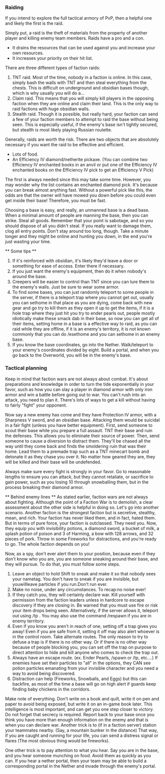 ### Raiding
If you intend to explore the full tactical armory of PvP, then a helpful one and likely the first is the raid.

Simply put, a raid is the theft of materials from the property of another player and killing enemy team members. Raids have a pro and a con.

- It drains the resources that can be used against you and increase your own resources.
- It increases your priority on their hit list.

There are three different types of faction raids:

1. TNT raid. Most of the time, nobody in a faction is online. In this case, simply bash the walls with TNT and then steal everything from the chests. This is difficult on underground and obsidian bases though, which is why usually you will do a…
2. Claim raid. This means that you will simply kill players in the opposing faction when they are online and claim their land. This is the only way to raid factions with huge obsidian walls.
3. Stealth raid. Though it is possible, but really hard, your faction can send a few of your faction members to attempt to raid the base without being seen. This is especially useful, if the enemy's base isn't tightly secured, but stealth is most likely playing Russian roulette.

Generally, raids are worth the risk. There are two objects that are absolutely necessary if you want the raid to be effective and efficient.

- Lots of food.
- An Efficiency IV diamond/netherite pickaxe. (You can combine two Efficiency IV enchanted books in an anvil or put one of the Efficiency IV enchanted books on the Efficiency IV pick to get an Efficiency V Pick)

The first is always needed since this may take some time. However, you may wonder why the list contains an enchanted diamond pick. It's because you can break almost anything fast. Without a powerful pick like this, the odds are that the owner will have mowed you down before you could even get inside their base! Therefore, you must be fast.

Choosing a base is easy, and really, an unmanned base is a dead base. When a minimal amount of people are manning the base, then you can strike. Steal all goods. Remember that your point is sabotage, and so you should dispose of all you didn't steal. If you really want to damage them, clog all entry points. Don't stay around too long, though. Take a minute longer and they might be online and hunting you down, in the end you're just wasting your time.

** Some tips **
1. If it's reinforced with obsidian,  it's likely they'd leave a door or something for ease of access. Enter there if necessary.
2. If you just want the enemy's equipment, then do it when nobody's around the base.
3. Creepers will be easier to control than TNT since you can lure them to the enemy's walls. Just be sure to wear some armor.
4. To find some bases, you can just randomly teleport to some people in the server, if there is a teleport trap where you cannot get out, usually you can sethome in that place as you are dying, come back with new gear and go try to kill them as they open it up to get the items, if it is a hole trap where they just hit you try to ender pearls out, people mostly idiotically make these smack dab in their base, so now you can get all of their items, setting home in a base is a effective way to raid, as you can raid while they are offline, if it is an enemy's territory, it is not known commonly that you can do /esethome and you can sethome in an enemy base.
5. If you know the base coordinates, go into the Nether. Walk/teleport to your enemy's coordinates divided by eight. Build a portal, and when you go back to the Overworld, you will be in the enemy's base.

### Tactical planning
Keep in mind that faction wars are not always about combat. It's about preparations and knowledge in order to turn the tide exponentially in your favor, such as how you can slay a player in diamond armor with only iron armor and win a battle before going out to war. You can't rush into an attack, you need to plan it. There's lots of ways to get a kill without having to fairly "fight" your opponent.

Now say a new enemy has come and they have Protection IV armor, with a Sharpness V sword, and an obsidian base. Attacking them would be suicidal in a fair fight (unless you have better equipment). First, send someone to scout their base while you prepare a full assault. TNT their base and ruin the defenses. This allows you to eliminate their source of power. Then, send someone to cause a diversion to distract them. They'll be chased all the way until they come back and finds the smoldering ruin that was their home. Lead them to a premade trap such as a TNT minecart bomb and detonate it as they chase you over it. No matter how geared they are, they will be killed and their base will be undefended.

Always make sure every fight is strongly in your favor. Go to reasonable lengths to ensure you can attack, but they cannot retaliate, or sacrifice to gain power, such as you losing 10 through snowballing them, but in the process breaking their diamond armor.

** Behind enemy lines **
As stated earlier, faction wars are not always about fighting. Although the point of a Faction War is to demolish, a clear assessment about the other side is helpful in doing so. Let's go into another scenario. Another faction is the strongest faction but is secretive, stealthy, mean, and rich. Your faction has never liked them, and in fact, hated them. But in terms of pure force, your faction is outclassed. They need you. Now, they equip you with invisibility potions, a diamond sword, a bucket of milk, a splash potion of poison and 3 of Harming, a bow with 128 arrows, and 32 pieces of pork. Throw in some Fireworks for distractions, and you're ready to go. The whole faction depends on you!

Now, as a spy, don't ever alert them to your position, because even if they don't know who you are, you are someone sneaking around their base, and they will pursue. To do that, you must follow some steps.

1. Leave an object to hold Shift to sneak and make it so that nobody sees your nametag. You don't have to sneak if you are invisible, but youwillleave particles if you run.Don't run ever.
2. Make no noise, under any circumstances. To recap:no noise ever!
3. If they catch you, they will certainly declare war. Kill yourself with permission from the faction leaders unless in hardcore to escape discovery if they are closing in. Be warned that you must use fire or risk your item drops being seen. Alternatively, if the server allows it, teleport out using /tp <player>. You may also use the command /respawn if you are in enemy territory.
4. Even if you know you aren't in reach of one, setting off a trap gives you away! Even if you are safe from it, setting it off may also alert whoever is in the control room. Take alternate routes. The only reason to try to defuse a trap is if there is no other way. Or if there is no other way because of people blocking you, you can set off the trap on purpose to direct attention to hide and kill anyone who comes to check the trap out.
5. Always have an escape route. (ex. Ender Pearls, /spawn or /tp, etc.…) If enemies have set their particles to "all" in the options, they CAN see potion particles emanating from your invisible character and you need a way to avoid being discovered.
6. Distraction can help (Fireworks, Snowballs, and Eggs) but this can backfire, as most of the time a base will go on high alert if guards keep finding baby chickens in the corridors.

Make note of everything. Don't write on a book and quill, write it on pen and paper to avoid being exposed, but write it on an in-game book later. This intelligence is most important, and can get you one step closer to victory. Do not forget that secrecy is required. Report back to your base once you think you have more than enough information on the enemy and that is when you can declare war. Another trick is to (if in a faction server) station your teammates nearby. (Say, a mountain bunker in the distance) That way, if you are caught and running for your life, you can send a distress signal or flares (The most obvious thing would be fireworks). 

One other trick is to pay attention to what you hear. Say you are in the base, and you hear someone munching on food. Avoid them as quickly as you can. If you hear a nether portal, then your team may be able to build a corresponding portal in the Nether and invade through the enemy's portal.

